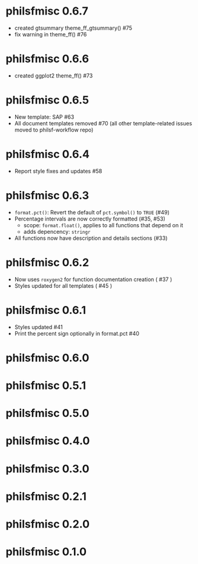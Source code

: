 # philsfmisc 0.6.7

- created gtsummary theme_ff_gtsummary() #75
- fix warning in theme_ff() #76

# philsfmisc 0.6.6

- created ggplot2 theme_ff() #73

# philsfmisc 0.6.5

- New template: SAP #63
- All document templates removed #70 (all other template-related issues moved to philsf-workflow repo)

# philsfmisc 0.6.4

- Report style fixes and updates #58

# philsfmisc 0.6.3

- `format.pct()`: Revert the default of `pct.symbol()` to `TRUE` (#49)
- Percentage intervals are now correctly formatted (#35, #53)
  - scope: `format.float()`, applies to all functions that depend on it
  - adds depencency: `stringr`
- All functions now have description and details sections (#33)

# philsfmisc 0.6.2

- Now uses `roxygen2` for function documentation creation ( #37 )
- Styles updated for all templates ( #45 )

# philsfmisc 0.6.1

- Styles updated #41
- Print the percent sign optionally in format.pct #40

# philsfmisc 0.6.0

# philsfmisc 0.5.1

# philsfmisc 0.5.0

# philsfmisc 0.4.0

# philsfmisc 0.3.0

# philsfmisc 0.2.1

# philsfmisc 0.2.0

# philsfmisc 0.1.0

